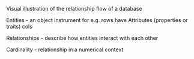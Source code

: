 Visual illustration of the relationship flow of a database

Entities - an object instrument for e.g. rows
 have Attributes (properties or traits) cols
 
Relationships - describe how entities interact with each other

Cardinality - relationship in a numerical context
